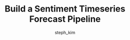 ---
autogen: true
layout: article
title:  "Build a Sentiment Timeseries Forecast Pipeline"
categories: recipes
recipe_tags: [machine-learning]
tags: [machine-learning]
show_related: false
author: steph_kim
excerpt: "Build a pipeline that takes structured text data and show the text's sentiment and sentiment forecast in a time series graph."

generate_from: https://raw.githubusercontent.com/algorithmiaio/sample-apps/master/recipes/sentiment_timeseries_forecast/README.md
repository: https://github.com/algorithmiaio/sample-apps/blob/master/recipes/sentiment_timeseries_forecast/sent_forecast.R
---